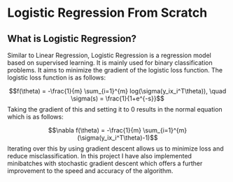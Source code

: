 # Logistic Regression From Scratch

## What is Logistic Regression?

Similar to Linear Regression, Logistic Regression is a regression model based on supervised learning. It is mainly used for binary classification problems. It aims to minimize the gradient of the logistic loss function. The logistic loss function is as follows:

$$f(\theta) = -\frac{1}{m} \sum_{i=1}^{m} log(\sigma(y_ix_i^T\theta)), \quad \sigma(s) = \frac{1}{1+e^{-s}}$$
Taking the gradient of this and setting it to 0 results in the normal equation which is as follows:

$$\nabla f(\theta) = -\frac{1}{m}  \sum_{i=1}^{m} (\sigma(y_ix_i^T\theta)-1)$$
Iterating over this by using gradient descent allows us to minimize loss and reduce misclassification. In this project I have also implemented minibatches with stochastic gradient descent which offers a further improvement to the speed and accuracy of the algorithm.